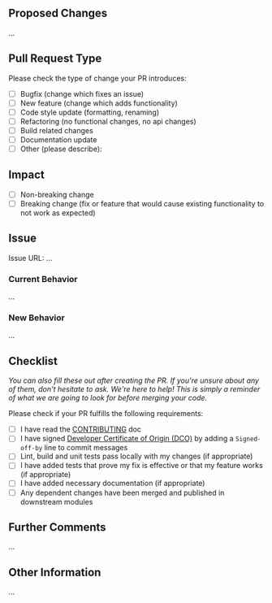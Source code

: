 <!-- Thanks a lot for contributing! --> 

<!-- Please refer to our contributing documentation for any questions on submitting a pull request, or let us know here if you need any help: https://github.com/mmesh/mmesh/blob/master/CONTRIBUTING.md -->

## Proposed Changes

<!-- Describe the big picture of your changes here to communicate to the maintainers why we should accept this pull request. -->

...

## Pull Request Type

<!-- Please do not submit updates to dependencies unless it fixes an issue. --> 

<!-- Please try to limit your pull request to one type, submit multiple pull requests if needed. --> 

Please check the type of change your PR introduces:
- [ ] Bugfix (change which fixes an issue)
- [ ] New feature (change which adds functionality)
- [ ] Code style update (formatting, renaming)
- [ ] Refactoring (no functional changes, no api changes)
- [ ] Build related changes
- [ ] Documentation update
- [ ] Other (please describe): 

## Impact

- [ ] Non-breaking change
- [ ] Breaking change (fix or feature that would cause existing functionality to not work as expected) 

<!-- If this PR introduces a breaking change, please describe the impact and migration path for existing applications below. -->

## Issue

<!-- Please include a link to the issue. --> 

Issue URL: ...

### Current Behavior

<!-- Please describe the current behavior that you are modifying. -->

...

### New Behavior

<!-- Please describe the behavior or changes that are being added by this PR. -->

...

## Checklist

_You can also fill these out after creating the PR. If you're unsure about any of them, don't hesitate to ask. We're here to help! This is simply a reminder of what we are going to look for before merging your code._

Please check if your PR fulfills the following requirements:
- [ ] I have read the [CONTRIBUTING](https://github.com/mmesh/mmesh/blob/master/CONTRIBUTING.md) doc
- [ ] I have signed [Developer Certificate of Origin (DCO)](https://developercertificate.org/) by adding a `Signed-off-by` line to commit messages
- [ ] Lint, build and unit tests pass locally with my changes (if appropriate)
- [ ] I have added tests that prove my fix is effective or that my feature works (if appropriate)
- [ ] I have added necessary documentation (if appropriate)
- [ ] Any dependent changes have been merged and published in downstream modules

## Further Comments

<!-- If this is a relatively large or complex change, kick off the discussion by explaining why you chose the solution you did and what alternatives you considered, etc... -->

...

## Other Information

<!-- Any other information that is important to this PR such as screenshots of how the component looks before and after the change. -->

...
